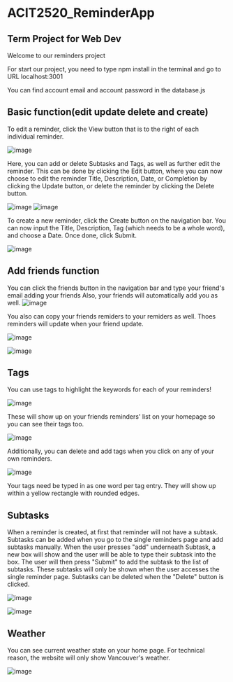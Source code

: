 # ACIT2520_ReminderApp
## Term Project for Web Dev

Welcome to our reminders project

For start our project, you need to type npm install in the terminal and go to URL localhost:3001

You can find account email and account password in the database.js

## Basic function(edit update delete and create)
To edit a reminder, click the View button that is to the right of each individual reminder. 

![image](./pic/basic1.png)

Here, you can add or delete Subtasks and Tags, as well as further edit the reminder. This can be done by clicking the Edit button, where you can now choose to edit the reminder Title, Description, Date, or Completion by clicking the Update button, or delete the reminder by clicking the Delete button.

![image](./pic/basic2.png)
![image](./pic/basic3.png)

To create a new reminder, click the Create button on the navigation bar. You can now input the Title, Description, Tag (which needs to be a whole word), and choose a Date. Once done, click Submit.

![image](./pic/basic4.png)


## Add friends function
You can click the friends button in the navigation bar and type your friend's email adding your friends
Also, your friends will automatically add you as well.
![image](./pic/friends1.png)

You also can copy your friends remiders to your remiders as well. Thoes reminders will update when your friend update.

![image](./pic/friends2.png)

![image](./pic/friends3.png)

## Tags
You can use tags to highlight the keywords for each of your reminders! 

![image](./pic/tags3.JPG)

These will show up on your friends reminders' list on your homepage so you can see their tags too. 

![image](./pic/tags1.JPG)

Additionally, you can delete and add tags when you click on any of your own reminders. 

![image](./pic/tags2.JPG)

Your tags need be typed in as one word per tag entry. They will show up within a yellow rectangle with rounded edges. 

## Subtasks
When a reminder is created, at first that reminder will not have a subtask. Subtasks can be added when you go to the single reminders page and add subtasks manually. When the user presses "add" underneath Subtask, a new box will show and the user will be able to type their subtask into the box. The user will then press "Submit" to add the subtask to the list of subtasks. These subtasks will only be shown when the user accesses the single reminder page. Subtasks can be deleted when the "Delete" button is clicked.

![image](./pic/sub1.png)

![image](./pic/sub2.png) 


## Weather
You can see current weather state on your home page. For technical reason, the website will only show Vancouver's weather.

![image](./pic/wea1.png)
